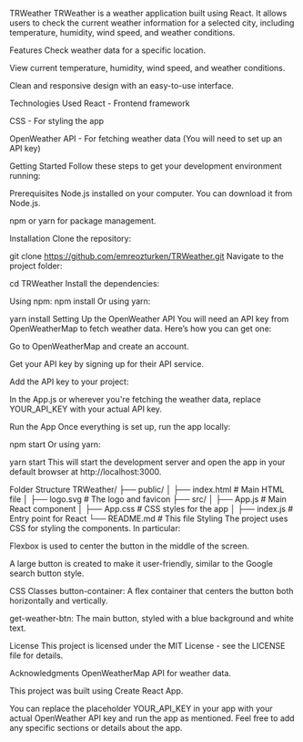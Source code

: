 TRWeather
TRWeather is a weather application built using React. It allows users to check the current weather information for a selected city, including temperature, humidity, wind speed, and weather conditions.

Features
Check weather data for a specific location.

View current temperature, humidity, wind speed, and weather conditions.

Clean and responsive design with an easy-to-use interface.

Technologies Used
React - Frontend framework

CSS - For styling the app

OpenWeather API - For fetching weather data (You will need to set up an API key)

Getting Started
Follow these steps to get your development environment running:

Prerequisites
Node.js installed on your computer. You can download it from Node.js.

npm or yarn for package management.

Installation
Clone the repository:

git clone https://github.com/emreozturken/TRWeather.git
Navigate to the project folder:

cd TRWeather
Install the dependencies:

Using npm:
npm install
Or using yarn:

yarn install
Setting Up the OpenWeather API
You will need an API key from OpenWeatherMap to fetch weather data. Here’s how you can get one:

Go to OpenWeatherMap and create an account.

Get your API key by signing up for their API service.

Add the API key to your project:

In the App.js or wherever you're fetching the weather data, replace YOUR_API_KEY with your actual API key.

Run the App
Once everything is set up, run the app locally:

npm start
Or using yarn:

yarn start
This will start the development server and open the app in your default browser at http://localhost:3000.

Folder Structure
TRWeather/
├── public/
│   ├── index.html           # Main HTML file
│   ├── logo.svg             # The logo and favicon
├── src/
│   ├── App.js               # Main React component
│   ├── App.css              # CSS styles for the app
│   ├── index.js             # Entry point for React
└── README.md                # This file
Styling
The project uses CSS for styling the components. In particular:

Flexbox is used to center the button in the middle of the screen.

A large button is created to make it user-friendly, similar to the Google search button style.

CSS Classes
button-container: A flex container that centers the button both horizontally and vertically.

get-weather-btn: The main button, styled with a blue background and white text.

License
This project is licensed under the MIT License - see the LICENSE file for details.

Acknowledgments
OpenWeatherMap API for weather data.

This project was built using Create React App.

You can replace the placeholder YOUR_API_KEY in your app with your actual OpenWeather API key and run the app as mentioned. Feel free to add any specific sections or details about the app.

